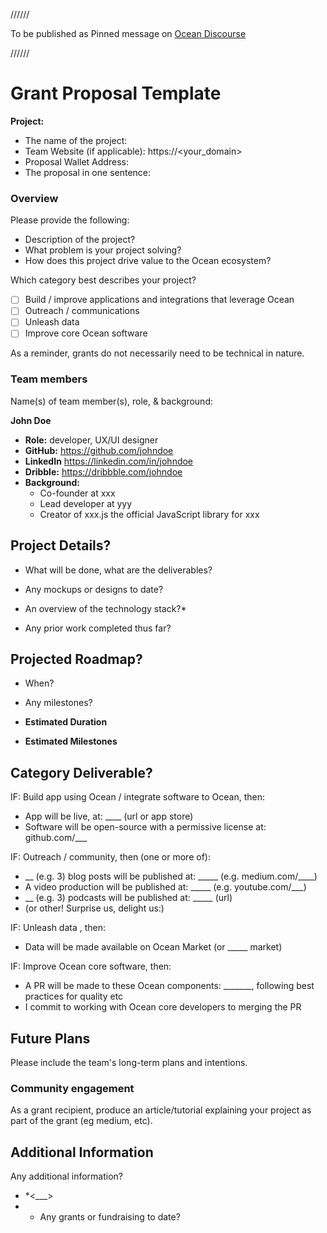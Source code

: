//////

To be published as Pinned message on [Ocean Discourse](https://port.oceanprotocol.com/c/oceandao/56)

//////

# Grant Proposal Template

**Project:** 
- The name of the project: 
- Team Website (if applicable): https://<your_domain>
- Proposal Wallet Address:
- The proposal in one sentence:

### Overview

Please provide the following:
- Description of the project?
- What problem is your project solving?
- How does this project drive value to the Ocean ecosystem?

Which category best describes your project? 

- [ ] Build / improve applications and integrations that leverage Ocean
- [ ] Outreach / communications
- [ ] Unleash data
- [ ] Improve core Ocean software

As a reminder, grants do not necessarily need to be technical in nature.

### Team members
Name(s) of team member(s), role, & background:

**John Doe**
- **Role:** developer, UX/UI designer
- **GitHub:** https://github.com/johndoe
- **LinkedIn** https://linkedin.com/in/johndoe
- **Dribble:** https://dribbble.com/johndoe
- **Background:** 
  - Co-founder at xxx
  - Lead developer at yyy 
  - Creator of xxx.js the official JavaScript library for xxx

## Project Details?
- What will be done, what are the deliverables?
 
- Any mockups or designs to date?
- An overview of the technology stack?* 
- Any prior work completed thus far?

## Projected Roadmap?
- When?
- Any milestones?

- **Estimated Duration** 
- **Estimated Milestones**

## Category Deliverable?

IF: Build app using Ocean / integrate software to Ocean, then: 
- App will be live, at: ____ (url or app store)
- Software will be open-source with a permissive license at: github.com/___

IF: Outreach / community, then (one or more of):
- __ (e.g. 3) blog posts will be published at: _____ (e.g. medium.com/____)
- A video production will be published at: _____ (e.g. youtube.com/___)
- __ (e.g. 3) podcasts will be published at: _____ (url)
- (or other! Surprise us, delight us:)

IF: Unleash data , then:
- Data will be made available on Ocean Market (or _____ market)

IF: Improve Ocean core software, then:
- A PR will be made to these Ocean components: _______, following best practices for quality etc
- I commit to working with Ocean core developers to merging the PR


## Future Plans
Please include the team's long-term plans and intentions.

### Community engagement
As a grant recipient, produce an article/tutorial explaining your project as part of the grant (eg medium, etc).

## Additional Information
Any additional information?

- *<___>
- * Any grants or fundraising to date?

